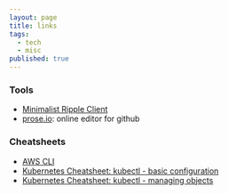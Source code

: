 ```yaml
---
layout: page
title: links
tags:
  - tech
  - misc
published: true
---
```


### Tools
* [Minimalist Ripple Client](http://pages.namitsaxena.com/tools/ripple.html)
* [prose.io](https://prose.io/): online editor for github

### Cheatsheets
* [AWS CLI](http://pages.namitsaxena.com/notes/aws_cli/)
* [Kubernetes Cheatsheet: kubectl - basic configuration](http://blog.namitsaxena.com/notes/kubernetes-cheat-sheet-basic-configuration/)
* [Kubernetes Cheatsheet: kubectl - managing objects](http://blog.namitsaxena.com/notes/kubernetes_cheatsheet_2/)
